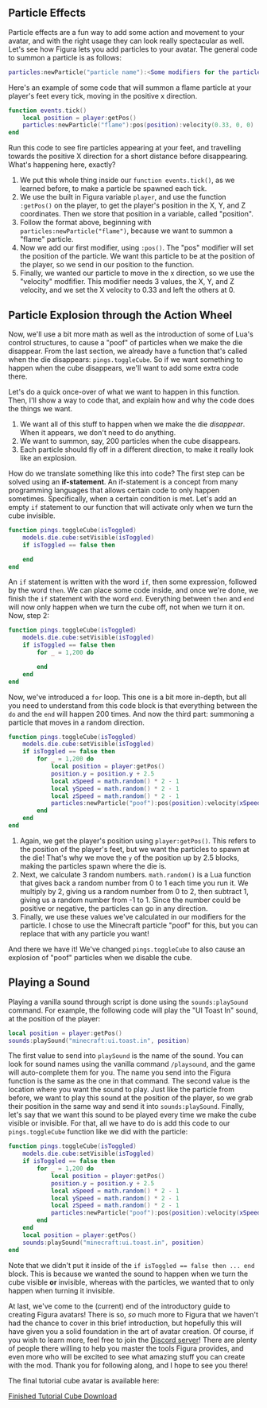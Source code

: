 ## Particle Effects

Particle effects are a fun way to add some action and movement to your avatar, and with the right usage they can look really spectacular as well. Let's see how Figura lets you add particles to your avatar. The general code to summon a particle is as follows:

```lua
particles:newParticle("particle name"):<Some modifiers for the particle>
```

Here's an example of some code that will summon a flame particle at your player's feet every tick, moving in the positive x direction.

```lua
function events.tick()
    local position = player:getPos()
	particles:newParticle("flame"):pos(position):velocity(0.33, 0, 0)
end
```

Run this code to see fire particles appearing at your feet, and travelling towards the positive X direction for a short distance before disappearing. What's happening here, exactly?

1. We put this whole thing inside our `function events.tick()`, as we learned before, to make a particle be spawned each tick.
2. We use the built in Figura variable `player`, and use the function `:getPos()` on the player, to get the player's position in the X, Y, and Z coordinates. Then we store that position in a variable, called "position".
3. Follow the format above, beginning with `particles:newParticle("flame")`, because we want to summon a "flame" particle.
4. Now we add our first modifier, using `:pos()`. The "pos" modifier will set the position of the particle. We want this particle to be at the position of the player, so we send in our position to the function.
5. Finally, we wanted our particle to move in the x direction, so we use the "velocity" modfifier. This modifier needs 3 values, the X, Y, and Z velocity, and we set the X velocity to 0.33 and left the others at 0.

## Particle Explosion through the Action Wheel

Now, we'll use a bit more math as well as the introduction of some of Lua's control structures, to cause a "poof" of particles when we make the die disappear. From the last section, we already have a function that's called when the die disappears: `pings.toggleCube`. So if we want something to happen when the cube disappears, we'll want to add some extra code there.

Let's do a quick once-over of what we want to happen in this function. Then, I'll show a way to code that, and explain how and why the code does the things we want.

1. We want all of this stuff to happen when we make the die *disappear*. When it appears, we don't need to do anything.
2. We want to summon, say, 200 particles when the cube disappears.
3. Each particle should fly off in a different direction, to make it really look like an explosion.

How do we translate something like this into code? The first step can be solved using an **if-statement**. An if-statement is a concept from many programming languages that allows certain code to only happen sometimes. Specifically, when a certain condition is met. Let's add an empty `if` statement to our function that will activate only when we turn the cube invisible.

```lua
function pings.toggleCube(isToggled)
	models.die.cube:setVisible(isToggled)
	if isToggled == false then

	end
end
```

An `if` statement is written with the word `if`, then some expression, followed by the word `then`. We can place some code inside, and once we're done, we finish the `if` statement with the word `end`. Everything between `then` and `end` will now only happen when we turn the cube off, not when we turn it on. Now, step 2:

```lua
function pings.toggleCube(isToggled)
	models.die.cube:setVisible(isToggled)
	if isToggled == false then
		for _ = 1,200 do

		end
	end
end
```

Now, we've introduced a `for` loop. This one is a bit more in-depth, but all you need to understand from this code block is that everything between the `do` and the `end` will happen 200 times. And now the third part: summoning a particle that moves in a random direction.

```lua
function pings.toggleCube(isToggled)
	models.die.cube:setVisible(isToggled)
	if isToggled == false then
		for _ = 1,200 do
			local position = player:getPos()
			position.y = position.y + 2.5
			local xSpeed = math.random() * 2 - 1
			local ySpeed = math.random() * 2 - 1
			local zSpeed = math.random() * 2 - 1
			particles:newParticle("poof"):pos(position):velocity(xSpeed, ySpeed, zSpeed)
		end
	end
end
```

1. Again, we get the player's position using `player:getPos()`. This refers to the position of the player's feet, but we want the particles to spawn at the die! That's why we move the `y` of the position up by 2.5 blocks, making the particles spawn where the die is.
2. Next, we calculate 3 random numbers. `math.random()` is a Lua function that gives back a random number from 0 to 1 each time you run it. We multiply by 2, giving us a random number from 0 to 2, then subtract 1, giving us a random number from -1 to 1. Since the number could be positive or negative, the particles can go in any direction.
3. Finally, we use these values we've calculated in our modifiers for the particle. I chose to use the Minecraft particle "poof" for this, but you can replace that with any particle you want!

And there we have it! We've changed `pings.toggleCube` to also cause an explosion of "poof" particles when we disable the cube.

## Playing a Sound

Playing a vanilla sound through script is done using the `sounds:playSound` command. For example, the following code will play the "UI Toast In" sound, at the position of the player:

```lua
local position = player:getPos()
sounds:playSound("minecraft:ui.toast.in", position)
```

The first value to send into `playSound` is the name of the sound. You can look for sound names using the vanilla command `/playsound`, and the game will auto-complete them for you. The name you send into the Figura function is the same as the one in that command.
The second value is the location where you want the sound to play. Just like the particle from before, we want to play this sound at the position of the player, so we grab their position in the same way and send it into `sounds:playSound`.
Finally, let's say that we want this sound to be played every time we make the cube visible or invisible. For that, all we have to do is add this code to our `pings.toggleCube` function like we did with the particle:

```lua
function pings.toggleCube(isToggled)
	models.die.cube:setVisible(isToggled)
	if isToggled == false then
		for _ = 1,200 do
			local position = player:getPos()
			position.y = position.y + 2.5
			local xSpeed = math.random() * 2 - 1
			local ySpeed = math.random() * 2 - 1
			local zSpeed = math.random() * 2 - 1
			particles:newParticle("poof"):pos(position):velocity(xSpeed, ySpeed, zSpeed)
		end
	end
	local position = player:getPos()
	sounds:playSound("minecraft:ui.toast.in", position)
end
```

Note that we didn't put it inside of the `if isToggled == false then ... end` block. This is because we wanted the sound to happen when we turn the cube visible **or** invisible, whereas with the particles, we wanted that to only happen when turning it invisible.

At last, we've come to the (current) end of the introductory guide to creating Figura avatars! There is so, *so* much more to Figura that we haven't had the chance to cover in this brief introduction, but hopefully this will have given you a solid foundation in the art of avatar creation. Of course, if you wish to learn more, feel free to join the [Discord server](https://discord.com/invite/ekHGHcH8Af)! There are plenty of people there willing to help you master the tools Figura provides, and even more who will be excited to see what amazing stuff you can create with the mod. Thank you for following along, and I hope to see you there!

The final tutorial cube avatar is available here:

<a href="../FinishedTutorialCube.zip" download>Finished Tutorial Cube Download</a>
